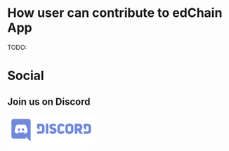 # How user can contribute to edChain App

TODO:

# Social

## Join us on Discord

<a href="" target="_blank"><img src="../images/Discord-Logo+Wordmark-Color.png" width="200" height="70"/></a>

